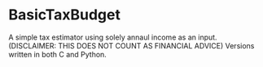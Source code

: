 # BasicTaxBudget
A simple tax estimator using solely annaul income as an input. (DISCLAIMER: THIS DOES NOT COUNT AS FINANCIAL ADVICE)
Versions written in both C and Python.

